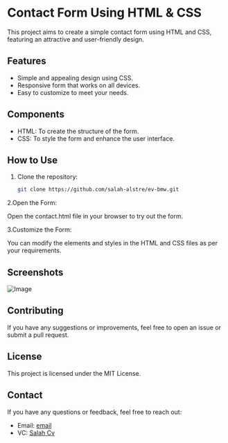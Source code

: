 # Contact Form Using HTML & CSS
This project aims to create a simple contact form using HTML and CSS, featuring an attractive and user-friendly design.

## Features
- Simple and appealing design using CSS.
- Responsive form that works on all devices.
- Easy to customize to meet your needs.


## Components
- HTML: To create the structure of the form.
- CSS: To style the form and enhance the user interface.

## How to Use

1. Clone the repository:
   ```bash
   git clone https://github.com/salah-alstre/ev-bmw.git

2.Open the Form:

Open the contact.html file in your browser to try out the form.

3.Customize the Form:

You can modify the elements and styles in the HTML and CSS files as per your requirements.

## Screenshots

![Image](https://github.com/salah-alstre/Contact-Form/blob/main/assets/email_error.jpg)

## Contributing
If you have any suggestions or improvements, feel free to open an issue or submit a pull request.


## License
This project is licensed under the MIT License.

## Contact
If you have any questions or feedback, feel free to reach out:

- Email: [email](mailto:error.salah59@gmail.com)
- VC:    [ Salah Cv ](https://salahcv.site/)
